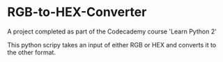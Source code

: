 # RGB-to-HEX-Converter
A project completed as part of the Codecademy course 'Learn Python 2'

This python scripy takes an input of either RGB or HEX and converts it to the other format.
